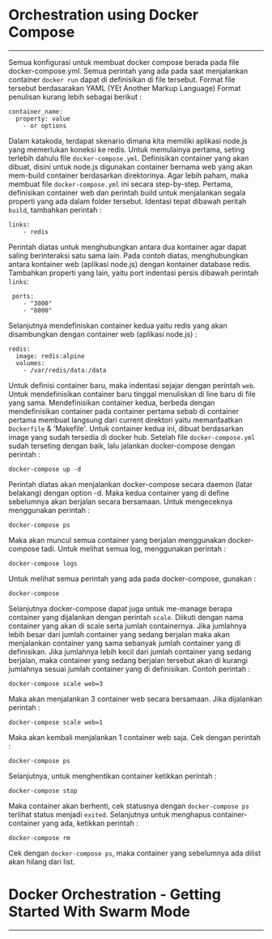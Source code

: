 # Orchestration using Docker Compose
---
Semua konfigurasi untuk membuat docker compose berada pada file docker-compose.yml. Semua perintah yang ada pada saat menjalankan
container `docker run` dapat di definisikan di file tersebut. Format file tersebut berdasarakan YAML (YEt Another Markup Language)
Format penulisan kurang lebih sebagai berikut :
```
container_name:
  property: value
    - or options
```
Dalam katakoda, terdapat skenario dimana kita memiliki aplikasi node.js yang memerlukan koneksi ke redis. Untuk memulainya pertama,
seting terlebih dahulu file `docker-compose.yml`. Definisikan container yang akan dibuat, disini untuk node.js digunakan container
bernama web yang akan mem-build container berdasarkan direktorinya. Agar lebih paham, maka membuat file `docker-compose.yml` ini
secara step-by-step. Pertama, definisikan container web dan perintah build untuk menjalankan segala properti yang ada dalam folder
tersebut. 
Identasi tepat dibawah peritah `build`, tambahkan perintah :
```
links:
    - redis
```
Perintah diatas untuk menghubungkan antara dua kontainer agar dapat saling berinteraksi satu sama lain. Pada contoh diatas,
menghubungkan antara kontainer web (aplikasi node.js) dengan kontainer database redis.
Tambahkan properti yang lain, yaitu port indentasi persis dibawah perintah `links`:
```
 ports:
    - "3000"
    - "8000"
```
Selanjutnya mendefiniskan container kedua yaitu redis yang akan disambungkan dengan container web (aplikasi node.js) :
```
redis:
  image: redis:alpine
  volumes:
    - /var/redis/data:/data
```
Untuk definisi container baru, maka indentasi sejajar dengan perintah `web`. Untuk mendefinisikan container baru tinggal
menuliskan di line baru di file yang sama. Mendefinisikan container kedua, berbeda dengan mendefinisikan container pada
container pertama sebab di container pertama membuat langsung dari current direktori yaitu memanfaatkan `Dockerfile` &
'Makefile'. Untuk container kedua ini, dibuat berdasarkan image yang sudah tersedia di docker hub.
Setelah file `docker-compose.yml` sudah terseting dengan baik, lalu jalankan docker-compose dengan perintah :
```
docker-compose up -d
```
Perintah diatas akan menjalankan docker-compose secara daemon (latar belakang) dengan option -d. Maka kedua container yang
di define sebelumnya akan berjalan secara bersamaan.
Untuk mengeceknya menggunakan perintah :
```
docker-compose ps
```
Maka akan muncul semua container yang berjalan menggunakan docker-compose tadi.
Untuk melihat semua log, menggunakan perintah :
```
docker-compose logs
```
Untuk melihat semua perintah yang ada pada docker-compose, gunakan :
```
docker-compose
```
Selanjutnya docker-compose dapat juga untuk me-manage berapa container yang dijalankan dengan perintah `scale`. Diikuti dengan nama container yang akan di scale serta jumlah containernya. Jika jumlahnya lebih besar dari jumlah container yang sedang berjalan maka akan menjalankan container yang sama sebanyak jumlah container yang di definisikan. Jika jumlahnya lebih kecil dari jumlah container yang sedang berjalan, maka container yang sedang berjalan tersebut akan di kurangi jumlahnya sesuai jumlah container yang di definisikan. Contoh perintah :
```
docker-compose scale web=3
```
Maka akan menjalankan 3 container web secara bersamaan. Jika dijalankan perintah :
```
docker-compose scale web=1
```
Maka akan kembali menjalankan 1 container web saja. Cek dengan perintah :
```
docker-compose ps
```

Selanjutnya, untuk menghentikan container ketikkan perintah :
```
docker-compose stop
```
Maka container akan berhenti, cek statusnya dengan `docker-compose ps` terlihat status menjadi `exited`.
Selanjutnya untuk menghapus container-container yang ada, ketikkan perintah :
```
docker-compose rm
```
Cek dengan `docker-compose ps`, maka container yang sebelumnya ada dilist akan hilang dari list.



# Docker Orchestration - Getting Started With Swarm Mode
---
